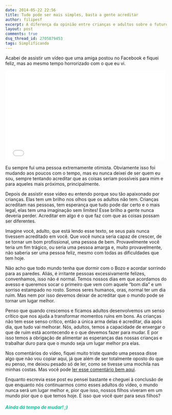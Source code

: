```yaml
---
date: 2014-05-22 22:56
title: Tudo pode ser mais simples, basta a gente acreditar
author: filipesf
excerpt: A diferença da opinião entre crianças e adultos sobre o futuro do mundo é tão grande que eu acredito ser uma criança que cresceu demais, porque não vejo as cosias da mesma forma que os adultos veem.
layout: post
comments: true
dsq_thread_id: 2705879453
tags: Simplificando
---
```

Acabei de assistir um vídeo que uma amiga postou no Facebook e fiquei feliz, mas ao mesmo tempo horrorizado com o que eu vi.

<iframe src="//player.vimeo.com/video/78245147?color=1abc9c&portrait=0" width="500" height="281" frameborder="0" webkitallowfullscreen mozallowfullscreen allowfullscreen></iframe>

Eu sempre fui uma pessoa extremamente otimista. Obviamente isso foi mudando aos poucos com o tempo, mas eu nunca deixei de ser quem eu sou, sempre tentando acreditar que as coisas seriam possíveis para mim e para aqueles mais próximos, principalmente.

Depois de assistir esse vídeo eu entendo porque sou tão apaixonado por crianças. Elas tem um brilho nos olhos que os adultos não tem. Crianças acreditam nas pessoas, tem esperança que tudo pode dar certo e o mais legal, elas tem uma imaginação sem limites! Esse brilho a gente nunca deveria perder. Acreditar em algo é o que faz com que as coisas possam ser diferentes.

Imagine você, adulto, que está lendo esse texto, se seus pais nunca tivessem acreditado em você. Que você nunca seria capaz de crescer, de se tornar um bom profissional, uma pessoa de bem. Provavelmente você teria um fim trágico, ou seria uma pessoa amarga e, muito provavelmente, não saberia ser uma pessoa feliz, mesmo com todas as dificuldades que tem hoje.

Não acho que todo mundo tenha que dormir com o Bozo e acordar sorrindo para as paredes. Aliás, é irritante pessoas excessivamente felizes, convenhamos, isso não é normal. Temos nossos dias em que acordamos do avesso e queremos socar o primeiro que vem com aquele &#8220;bom dia&#8221; e um sorriso estampado no rosto. Somos seres humanos, oras, normal ter um dia ruim. Mas nem por isso devemos deixar de acreditar que o mundo pode se tornar um lugar melhor.

Penso que quando crescemos e ficamos adultos desenvolvemos um senso crítico que nos ajuda a transformar momentos ruins em bons. As crianças não tem esse senso crítico, então a única arma delas é acreditar, dia após dia, que tudo vai melhorar. Nós, adultos, temos a capacidade de enxergar o que de ruim está acontecendo e o que devemos fazer para mudar. E por isso temos a obrigação de alimentar as esperanças das nossas crianças e trabalhar duro para que o mundo seja um lugar melhor pra elas.

Nos comentários do vídeo, fiquei muito triste quando uma pessoa disse algo que não vou copiar aqui, já que além de ser totalmente oposto do que eu penso, me deixou pesado só de ler, como se tivesse uma mochila nas minhas costas. Mas você pode <a href="https://vimeo.com/78245147#comment_10643390" title="Falta de esperança no mundo" target="_blank" rel="nofollow">ler esse comentário bem aqui</a>.

Enquanto escrevia esse post eu pensei bastante e cheguei à conclusão de que enquanto nós continuarmos como esses adultos do vídeo, o mundo nunca será um lugar melhor e, pior que isso, nossos filhos viveram em um mundo pior que o que temos hoje. É isso que você quer para seus filhos?

<h5 style="color: #1abc9c;">
  Ainda dá tempo de mudar! ;)
</h5>
